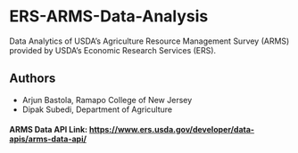 # ERS-ARMS-Data-Analysis
Data Analytics of USDA’s Agriculture Resource Management Survey (ARMS) provided by USDA’s Economic Research Services (ERS).

## Authors
* Arjun Bastola, Ramapo College of New Jersey
* Dipak Subedi, Department of Agriculture

#### ARMS Data API Link: https://www.ers.usda.gov/developer/data-apis/arms-data-api/
